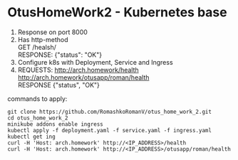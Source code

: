 # OtusHomeWork2 - Kubernetes base
1. Response on port 8000
2. Has http-method  
   GET /healsh/  
   RESPONSE: {"status": "OK"}
3. Configure k8s with Deployment, Service and Ingress
4. REQUESTS: http://arch.homework/health  
             http://arch.homework/otusapp/roman/health  
   RESPONSE {"status", "OK"}  

commands to apply:
```
git clone https://github.com/RomashkoRomanV/otus_home_work_2.git  
cd otus_home_work_2  
minikube addons enable ingress  
kubectl apply -f deployment.yaml -f service.yaml -f ingress.yaml  
kubectl get ing  
curl -H 'Host: arch.homework' http://<IP_ADDRESS>/health  
curl -H 'Host: arch.homework' http://<IP_ADDRESS>/otusapp/roman/health  
```
